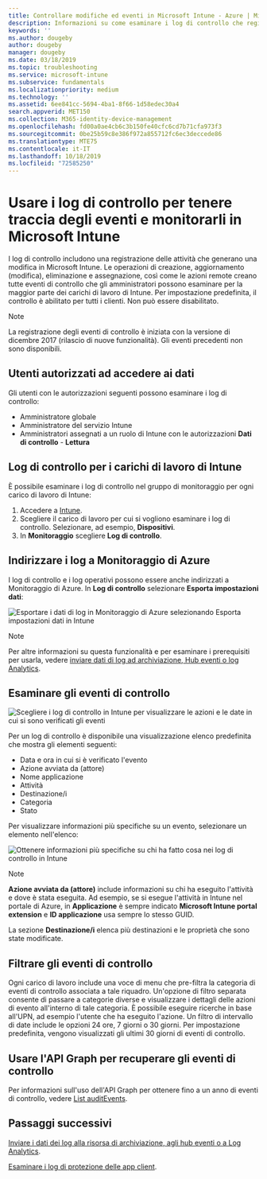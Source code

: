 ```yaml
---
title: Controllare modifiche ed eventi in Microsoft Intune - Azure | Microsoft Docs
description: Informazioni su come esaminare i log di controllo che registrano le attività di Microsoft Intune.
keywords: ''
ms.author: dougeby
author: dougeby
manager: dougeby
ms.date: 03/18/2019
ms.topic: troubleshooting
ms.service: microsoft-intune
ms.subservice: fundamentals
ms.localizationpriority: medium
ms.technology: ''
ms.assetid: 6ee841cc-5694-4ba1-8f66-1d58edec30a4
search.appverid: MET150
ms.collection: M365-identity-device-management
ms.openlocfilehash: fd00a0ae4cb6c3b150fe40cfc6cd7b71cfa973f3
ms.sourcegitcommit: 0be25b59c8e386f972a855712fc6ec3deccede86
ms.translationtype: MTE75
ms.contentlocale: it-IT
ms.lasthandoff: 10/18/2019
ms.locfileid: "72585250"
---
```

# <a name="use-audit-logs-to-track-and-monitor-events-in-microsoft-intune"></a>Usare i log di controllo per tenere traccia degli eventi e monitorarli in Microsoft Intune

I log di controllo includono una registrazione delle attività che generano una modifica in Microsoft Intune. Le operazioni di creazione, aggiornamento (modifica), eliminazione e assegnazione, così come le azioni remote creano tutte eventi di controllo che gli amministratori possono esaminare per la maggior parte dei carichi di lavoro di Intune. Per impostazione predefinita, il controllo è abilitato per tutti i clienti. Non può essere disabilitato.

> [!NOTE]
> La registrazione degli eventi di controllo è iniziata con la versione di dicembre 2017 (rilascio di nuove funzionalità). Gli eventi precedenti non sono disponibili.

## <a name="who-can-access-the-data"></a>Utenti autorizzati ad accedere ai dati

Gli utenti con le autorizzazioni seguenti possono esaminare i log di controllo:

- Amministratore globale
- Amministratore del servizio Intune
- Amministratori assegnati a un ruolo di Intune con le autorizzazioni **Dati di controllo** - **Lettura**

## <a name="audit-logs-for-intune-workloads"></a>Log di controllo per i carichi di lavoro di Intune

È possibile esaminare i log di controllo nel gruppo di monitoraggio per ogni carico di lavoro di Intune:

1. Accedere a [Intune](https://go.microsoft.com/fwlink/?linkid=2090973).
2. Scegliere il carico di lavoro per cui si vogliono esaminare i log di controllo. Selezionare, ad esempio, **Dispositivi**.
3. In **Monitoraggio** scegliere **Log di controllo**.

## <a name="route-logs-to-azure-monitor"></a>Indirizzare i log a Monitoraggio di Azure

I log di controllo e i log operativi possono essere anche indirizzati a Monitoraggio di Azure. In **Log di controllo** selezionare **Esporta impostazioni dati**:

![Esportare i dati di log in Monitoraggio di Azure selezionando Esporta impostazioni dati in Intune](./media/monitor-audit-logs/audit-logs-export-data-settings.png)

> [!NOTE]
> Per altre informazioni su questa funzionalità e per esaminare i prerequisiti per usarla, vedere [inviare dati di log ad archiviazione, Hub eventi o log Analytics](review-logs-using-azure-monitor.md).

## <a name="review-audit-events"></a>Esaminare gli eventi di controllo

![Scegliere i log di controllo in Intune per visualizzare le azioni e le date in cui si sono verificati gli eventi](./media/monitor-audit-logs/monitor-audit-logs.png "Log di controllo")

Per un log di controllo è disponibile una visualizzazione elenco predefinita che mostra gli elementi seguenti:

- Data e ora in cui si è verificato l'evento
- Azione avviata da (attore)
- Nome applicazione
- Attività
- Destinazione/i
- Categoria
- Stato

Per visualizzare informazioni più specifiche su un evento, selezionare un elemento nell'elenco:

![Ottenere informazioni più specifiche su chi ha fatto cosa nei log di controllo in Intune](./media/monitor-audit-logs/monitor-audit-log-detail.png "|::ref2::|")

> [!NOTE]
> **Azione avviata da (attore)** include informazioni su chi ha eseguito l'attività e dove è stata eseguita. Ad esempio, se si esegue l'attività in Intune nel portale di Azure, in **Applicazione** è sempre indicato **Microsoft Intune portal extension** e **ID applicazione** usa sempre lo stesso GUID.
>
> La sezione **Destinazione/i** elenca più destinazioni e le proprietà che sono state modificate.  

## <a name="filter-audit-events"></a>Filtrare gli eventi di controllo

Ogni carico di lavoro include una voce di menu che pre-filtra la categoria di eventi di controllo associata a tale riquadro. Un'opzione di filtro separata consente di passare a categorie diverse e visualizzare i dettagli delle azioni di evento all'interno di tale categoria. È possibile eseguire ricerche in base all'UPN, ad esempio l'utente che ha eseguito l'azione. Un filtro di intervallo di date include le opzioni 24 ore, 7 giorni o 30 giorni. Per impostazione predefinita, vengono visualizzati gli ultimi 30 giorni di eventi di controllo.

## <a name="use-graph-api-to-retrieve-audit-events"></a>Usare l'API Graph per recuperare gli eventi di controllo

Per informazioni sull'uso dell'API Graph per ottenere fino a un anno di eventi di controllo, vedere [List auditEvents](https://docs.microsoft.com/graph/api/intune-auditing-auditevent-list?view=graph-rest-1.0).

## <a name="next-steps"></a>Passaggi successivi

[Inviare i dati dei log alla risorsa di archiviazione, agli hub eventi o a Log Analytics](review-logs-using-azure-monitor.md).

[Esaminare i log di protezione delle app client](../apps/app-protection-policy-settings-log.md).
